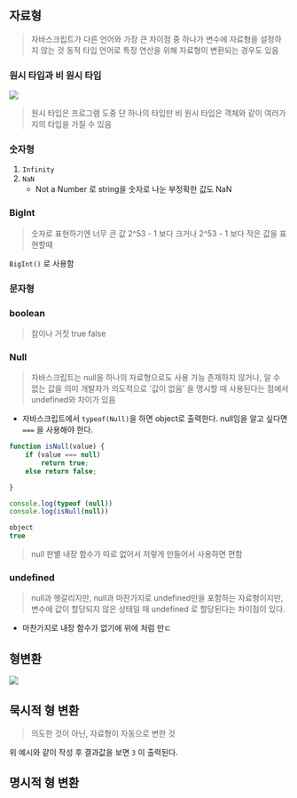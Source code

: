## 자료형
> 자바스크립트가 다른 언어와 가장 큰 차이점 중 하나가 변수에 자료형을 설정하지 않는 것
> 동적 타입 언어로
> 특정 연산을 위해 자료형이 변환되는 경우도 있음
### 원시 타입과 비 원시 타입
![](https://i.imgur.com/2dbZzhL.png)
> 원시 타입은  프로그램 도중 단 하나의 타입만
> 비 원시 타입은 객체와 같이 여러가지의 타입을 가질 수 있음

### 숫자형
1. `Infinity`
2. `NaN`
	- Not a Number 로 string을 숫자로 나눈 부정확한 값도 NaN 
### BigInt
> 숫자로 표현하기엔 너무 큰 값
> 2^53 - 1 보다 크거나 2^53 - 1 보다 작은 값을 표현할때

`BigInt()` 로 사용함

### 문자형


### boolean
> 참이나 거짓 true false


### Null
> 자바스크립트는 null을 하나의 자료형으로도 사용 가능
> 존재하지 않거나, 알 수 없는 값을 의미
> 개발자가 의도적으로 '값이 없음' 을 명시할 때 사용된다는 점에서 undefined와 차이가 있음

- 자바스크립트에서 `typeof(Null)`을 하면 object로 출력한다. null임을 알고 싶다면 `===` 을 사용해야 한다.
```js
function isNull(value) {
    if (value === null)
        return true;
    else return false;

}

console.log(typeof (null))
console.log(isNull(null))

object
true
```
> null 판별 내장 함수가 따로 없어서 저렇게 만들어서 사용하면 편함

### undefined
> null과 헷갈리지만, null과 마찬가지로 undefined만을 포함하는 자료형이지만, 변수에 값이 할당되지 않은 상태일 때 undefined 로 할당된다는 차이점이 있다.

- 마찬가지로 내장 함수가 없기에 위에 처럼 만ㄷ
## 형변환
![](https://i.imgur.com/tZzJEtL.png)

## 묵시적 형 변환
>의도한 것이 아닌, 자료형이 자동으로 변한 것

위 예시와 같이 작성 후 결과값을 보면 `3` 이 출력된다.
## 명시적 형 변환
